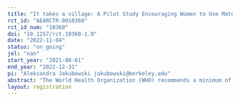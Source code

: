 ```yaml
---
title: "It takes a village: A Pilot Study Encouraging Women to Use Maternal Care through Community Involvement"
rct_id: "AEARCTR-0010360"
rct_id_num: "10360"
doi: "10.1257/rct.10360-1.0"
date: "2022-11-04"
status: "on_going"
jel: "nan"
start_year: "2021-08-01"
end_year: "2022-12-31"
pi: "Aleksandra Jakubowski jakubowski@berkeley.edu"
abstract: "The World Health Organization (WHO) recommends a minimum of eight antenatal care (ANC) contacts, initiating ANC during first trimester, giving birth in facilities, and postnatal care (PNC) within 24 hours of birth to reduce maternal and perinatal mortality. These recommendations specifically refer to ANC “contacts” instead of “visits” to place the emphasis on continuous interactions between providers and pregnant women that does not necessarily imply a physical visit to health facility. In Ghana, although attendance of at least one ANC visit is nearly universal, attendance of the recommended number of visits remains below target, women typically start ANC late in pregnancy, and many still do not deliver in a health facility. Though it is the woman who bears the pregnancy, in Ghana and many other patriarchal societies, decisions to seek health services are often made by other stakeholders. For instance, it is often the mother-in-law who makes decisions about the merits of ANC and the husband who makes the financial decision. Many programs ignore this reality. We propose to test an intervention that focuses not only on encouraging pregnant women but also their support networks about the importance of seeking modern maternal care, taking into account deeply entrenched cultural beliefs. "
layout: registration
---
```


